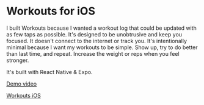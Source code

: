 # Workouts for iOS

I built Workouts because I wanted a workout log that could be updated with as few taps as possible. It's designed to be unobtrusive and keep you focused. It doesn't connect to the internet or track you. It's intentionally minimal because I want my workouts to be simple. Show up, try to do better than last time, and repeat. Increase the weight or reps when you feel stronger.

It's built with React Native & Expo.

[Demo video](https://vimeo.com/903495096?share=copy)

[Workouts iOS](https://www.workoutsios.com/)
